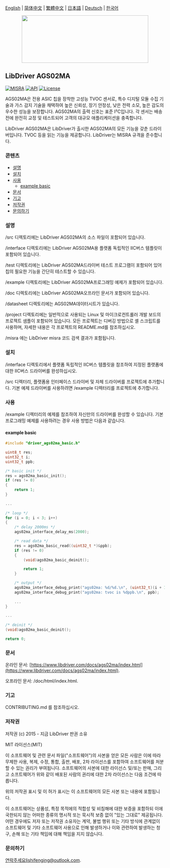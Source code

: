 [English](/README.md) | [ 简体中文](/README_zh-Hans.md) | [繁體中文](/README_zh-Hant.md) | [日本語](/README_ja.md) | [Deutsch](/README_de.md) | [한국어](/README_ko.md)

<div align=center>
<img src="/doc/image/logo.svg" width="400" height="150"/>
</div>

## LibDriver AGS02MA

[![MISRA](https://img.shields.io/badge/misra-compliant-brightgreen.svg)](/misra/README.md) [![API](https://img.shields.io/badge/api-reference-blue.svg)](https://www.libdriver.com/docs/ags02ma/index.html) [![License](https://img.shields.io/badge/license-MIT-brightgreen.svg)](/LICENSE)

AGS02MA은 전용 ASIC 칩을 장착한 고성능 TVOC 센서로, 특수 디지털 모듈 수집 기술과 가스 감지 기술을 채택하여 높은 신뢰성, 장기 안정성, 낮은 전력 소모, 높은 감도의 우수한 성능을 보장합니다. AGS02MA의 출력 신호는 표준 I²C입니다. 각 센서는 배송 전에 완전히 교정 및 테스트되어 고객의 대규모 애플리케이션을 충족합니다.

LibDriver AGS02MA은 LibDriver가 출시한 AGS02MA의 모든 기능을 갖춘 드라이버입니다. TVOC 등을 읽는 기능을 제공합니다. LibDriver는 MISRA 규격을 준수합니다.

### 콘텐츠

  - [설명](#설명)
  - [설치](#설치)
  - [사용](#사용)
    - [example basic](#example-basic)
  - [문서](#문서)
  - [기고](#기고)
  - [저작권](#저작권)
  - [문의하기](#문의하기)

### 설명

/src 디렉토리에는 LibDriver AGS02MA의 소스 파일이 포함되어 있습니다.

/interface 디렉토리에는 LibDriver AGS02MA용 플랫폼 독립적인 IIC버스 템플릿이 포함되어 있습니다.

/test 디렉토리에는 LibDriver AGS02MA드라이버 테스트 프로그램이 포함되어 있어 칩의 필요한 기능을 간단히 테스트할 수 있습니다.

/example 디렉토리에는 LibDriver AGS02MA프로그래밍 예제가 포함되어 있습니다.

/doc 디렉토리에는 LibDriver AGS02MA오프라인 문서가 포함되어 있습니다.

/datasheet 디렉토리에는 AGS02MA데이터시트가 있습니다.

/project 디렉토리에는 일반적으로 사용되는 Linux 및 마이크로컨트롤러 개발 보드의 프로젝트 샘플이 포함되어 있습니다. 모든 프로젝트는 디버깅 방법으로 셸 스크립트를 사용하며, 자세한 내용은 각 프로젝트의 README.md를 참조하십시오.

/misra 에는 LibDriver misra 코드 검색 결과가 포함됩니다.

### 설치

/interface 디렉토리에서 플랫폼 독립적인 IIC버스 템플릿을 참조하여 지정된 플랫폼에 대한 IIC버스 드라이버를 완성하십시오.

/src 디렉터리, 플랫폼용 인터페이스 드라이버 및 자체 드라이버를 프로젝트에 추가합니다. 기본 예제 드라이버를 사용하려면 /example 디렉터리를 프로젝트에 추가합니다.

### 사용

/example 디렉터리의 예제를 참조하여 자신만의 드라이버를 완성할 수 있습니다. 기본 프로그래밍 예제를 사용하려는 경우 사용 방법은 다음과 같습니다.

#### example basic

```C
#include "driver_ags02ma_basic.h"

uint8_t res;
uint32_t i;
uint32_t ppb;

/* basic init */
res = ags02ma_basic_init();
if (res != 0)
{
    return 1;
}

...
    
/* loop */
for (i = 0; i < 3; i++)
{
    /* delay 2000ms */
    ags02ma_interface_delay_ms(2000);

    /* read data */
    res = ags02ma_basic_read((uint32_t *)&ppb);
    if (res != 0)
    {
        (void)ags02ma_basic_deinit();

        return 1;
    }

    /* output */
    ags02ma_interface_debug_print("ags02ma: %d/%d.\n", (uint32_t)(i + 1), (uint32_t)3);
    ags02ma_interface_debug_print("ags02ma: tvoc is %dppb.\n", ppb);
    
    ...
}

...
    
/* deinit */
(void)ags02ma_basic_deinit();

return 0;
```

### 문서

온라인 문서: [https://www.libdriver.com/docs/ags02ma/index.html](https://www.libdriver.com/docs/ags02ma/index.html).

오프라인 문서: /doc/html/index.html.

### 기고

CONTRIBUTING.md 를 참조하십시오.

### 저작권

저작권 (c) 2015 - 지금 LibDriver 판권 소유

MIT 라이선스(MIT)

이 소프트웨어 및 관련 문서 파일("소프트웨어")의 사본을 얻은 모든 사람은 이에 따라 무제한 사용, 복제, 수정, 통합, 출판, 배포, 2차 라이선스를 포함하여 소프트웨어를 처분할 수 있는 권리가 부여됩니다. 소프트웨어의 사본에 대한 라이선스 및/또는 판매, 그리고 소프트웨어가 위와 같이 배포된 사람의 권리에 대한 2차 라이선스는 다음 조건에 따릅니다.

위의 저작권 표시 및 이 허가 표시는 이 소프트웨어의 모든 사본 또는 내용에 포함됩니다.

이 소프트웨어는 상품성, 특정 목적에의 적합성 및 비침해에 대한 보증을 포함하되 이에 국한되지 않는 어떠한 종류의 명시적 또는 묵시적 보증 없이 "있는 그대로" 제공됩니다. 어떤 경우에도 저자 또는 저작권 소유자는 계약, 불법 행위 또는 기타 방식에 관계없이 소프트웨어 및 기타 소프트웨어 사용으로 인해 발생하거나 이와 관련하여 발생하는 청구, 손해 또는 기타 책임에 대해 책임을 지지 않습니다.

### 문의하기

연락주세요lishifenging@outlook.com.